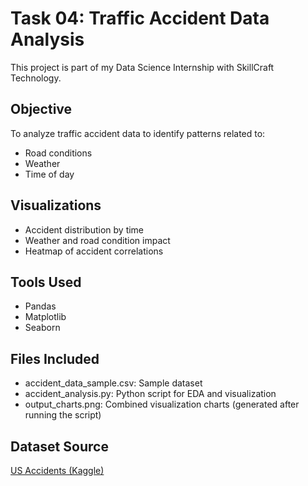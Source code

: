 # Task 04: Traffic Accident Data Analysis

This project is part of my Data Science Internship with SkillCraft Technology.

## Objective
To analyze traffic accident data to identify patterns related to:
- Road conditions
- Weather
- Time of day

## Visualizations
- Accident distribution by time
- Weather and road condition impact
- Heatmap of accident correlations

## Tools Used
- Pandas
- Matplotlib
- Seaborn

## Files Included
- accident_data_sample.csv: Sample dataset
- accident_analysis.py: Python script for EDA and visualization
- output_charts.png: Combined visualization charts (generated after running the script)

## Dataset Source
[US Accidents (Kaggle)](https://www.kaggle.com/datasets/sobhanmoosavi/us-accidents)